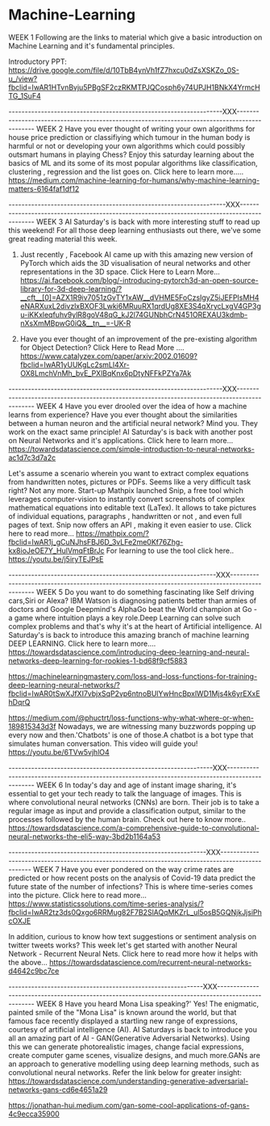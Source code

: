 # Machine-Learning


WEEK 1
Following are the links to material which give a basic introduction on Machine Learning and it's fundamental principles.

Introductory PPT:
https://drive.google.com/file/d/10TbB4ynVh1fZ7hxcu0dZsXSKZo_0S-u_/view?fbclid=IwAR1HTvnBvju5PBgSF2czRKMTPJQCosph6y74UPJH1BNkX4YrmcHTG_1SuF4

------------------------------------------------------------------XXX---------------------------------------------------------------------------------------------
WEEK 2
Have you ever thought of writing your own algorithms for house price prediction or classifiying which tumour in the human body is harmful or not or developing your own algorithms which could possibly outsmart humans in playing Chess?
Enjoy this saturday learning about the basics of ML and its some of its most popular algorithms like classification, clustering , regression and the list goes on.
Click here to learn more.....
https://medium.com/machine-learning-for-humans/why-machine-learning-matters-6164faf1df12

-------------------------------------------------------------------XXX--------------------------------------------------------------------------------------------
WEEK 3
AI Saturday's is back with more interesting stuff to read up this weekend!
For all those deep learning enthusiasts out there, we've some great reading material this week.
1) Just recently , Facebook AI came up with this amazing new version of PyTorch which aids the 3D visualisation of neural networks and other representations in the 3D space.
Click Here to Learn More...
https://ai.facebook.com/blog/-introducing-pytorch3d-an-open-source-library-for-3d-deep-learning/?__cft__[0]=AZX1R9iv7051zGvTY1xAW__dVHME5FoCzsIgyZ5iJEFPIsMH4eNARXuxL2divzlxBXOF3Lwki6MRuuRX1qrdUg8XE3S4qXrycLxgV4GP3gu-iKKxleqfuhv9ylR8goV48qG_kJ2l74GUNbhCrN451OREXAU3kdmb-nXsXmMBpwG0iQ&__tn__=-UK-R

2) Have you ever thought of an improvement of the pre-existing algorithm for Object Detection?
Click Here to Read More ....
https://www.catalyzex.com/paper/arxiv:2002.01609?fbclid=IwAR1yUUKgLc2smLl4Xr-OX8LmchVnMh_bvE_PXlBqKnx6pDtyNFFkPZYa7Ak

------------------------------------------------------------------XXX---------------------------------------------------------------------------------------------
WEEK 4
Have you ever drooled over the idea of how a machine learns from experience? Have you ever thought about the similarities between a human neuron and the artificial neural network? Mind you. They work on the exact same principle!
AI Saturday's is back with another post on Neural Networks and it's applications.
Click here to learn more...
https://towardsdatascience.com/simple-introduction-to-neural-networks-ac1d7c3d7a2c

Let's assume a scenario wherein you want to extract complex equations from handwritten notes, pictures or PDFs. Seems like a very difficult task right? Not any more.
Start-up Mathpix launched Snip, a free tool which leverages computer-vision to instantly convert screenshots of complex mathematical equations into editable text (LaTex).
It allows to take pictures of individual equations, paragraphs , handwritten or not , and even full pages of text.
Snip now offers an API , making it even easier to use. 
Click here to read more...
https://mathpix.com/?fbclid=IwAR1j_gCuNJhsFBJ6D_3vLFe2me0Kf76Zhg-kx8ioJeOE7Y_HulVmqFtBrJc
For learning to use the tool click here..
https://youtu.be/j5iryTEJPsE

----------------------------------------------------------------XXX-----------------------------------------------------------------------------------------------
WEEK 5
Do you want to do something fascinating like Self driving cars,Siri or Alexa? IBM Watson is diagnosing patients better than armies of doctors and Google Deepmind's AlphaGo beat the World champion at Go - a game where 
intuition plays a key role.Deep Learning can solve such complex problems
 and that's why it's at the heart of Artificial intelligence.
AI Saturday's is back to introduce  this amazing branch of machine learning
DEEP LEARNING.
Click here to learn more....
https://towardsdatascience.com/introducing-deep-learning-and-neural-networks-deep-learning-for-rookies-1-bd68f9cf5883

https://machinelearningmastery.com/loss-and-loss-functions-for-training-deep-learning-neural-networks/?fbclid=IwAR0tSwXJfXI7vbjxSqP2vp6ntnoBUlYwHncBpxlWD1Mjs4k6yrEXxEhDqrQ

https://medium.com/@phuctrt/loss-functions-why-what-where-or-when-189815343d3f
Nowadays, we are witnessing many buzzwords popping up every now and then.'Chatbots' is one of those.A chatbot is a bot type that simulates human conversation.
This video will guide you!
https://youtu.be/6TVw5vjhlO4

---------------------------------------------------------------XXX------------------------------------------------------------------------------------------------
WEEK 6
In today's day and age of instant image sharing, it's essential to get your tech ready to talk the language of images.
This is where convolutional neural networks (CNNs) are born.
 Their job is to take a regular image as input and provide a classification output, similar to the processes followed by the human brain.
 Check out here to know more..
 https://towardsdatascience.com/a-comprehensive-guide-to-convolutional-neural-networks-the-eli5-way-3bd2b1164a53
 
 -------------------------------------------------------------XXX-------------------------------------------------------------------------------------------------
 WEEK 7
 Have you ever pondered on the way crime rates are predicted or how recent posts on the analysis of Covid-19 data predict the future state of the number of infections? This is where time-series comes into the picture.
Click here to read more...
https://www.statisticssolutions.com/time-series-analysis/?fbclid=IwAR2tz3ds0Qxgo6RRMug82F7B2SlAQqMKZrL_ul5osB5GQNjkJjsiPhcOXJE

In addition, curious to know how text suggestions or sentiment analysis on twitter tweets works? 
This week let's get started with another Neural Network - Recurrent Neural Nets.
Click here to read more how it helps with the above...
https://towardsdatascience.com/recurrent-neural-networks-d4642c9bc7ce

------------------------------------------------------------XXX---------------------------------------------------------------------------------------------------
WEEK 8
Have you heard Mona Lisa speaking?' Yes! The enigmatic, painted smile of the "Mona Lisa" is known around the world, but that famous face recently displayed a startling new range of expressions, courtesy of artificial intelligence (AI).
AI Saturdays is back to introduce you all an amazing part of AI - GAN(Generative Adversarial Networks).
Using this we can generate photorealistic images, change facial expressions, create computer game scenes, visualize designs, and much more.GANs are an approach to generative modelling using deep learning methods, such as convolutional neural networks.
Refer the link below for greater insight:
https://towardsdatascience.com/understanding-generative-adversarial-networks-gans-cd6e4651a29

https://jonathan-hui.medium.com/gan-some-cool-applications-of-gans-4c9ecca35900
